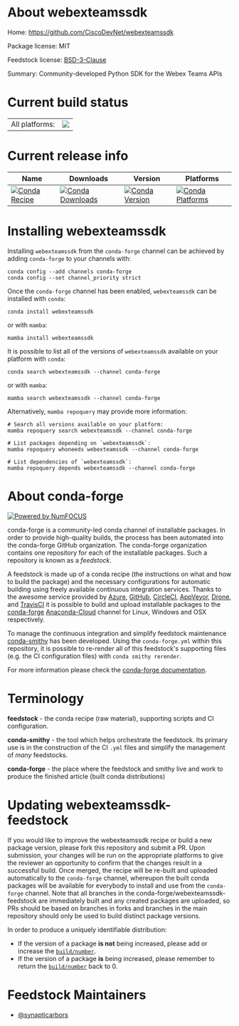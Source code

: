 About webexteamssdk
===================

Home: https://github.com/CiscoDevNet/webexteamssdk

Package license: MIT

Feedstock license: [BSD-3-Clause](https://github.com/conda-forge/webexteamssdk-feedstock/blob/main/LICENSE.txt)

Summary: Community-developed Python SDK for the Webex Teams APIs

Current build status
====================


<table><tr><td>All platforms:</td>
    <td>
      <a href="https://dev.azure.com/conda-forge/feedstock-builds/_build/latest?definitionId=10067&branchName=main">
        <img src="https://dev.azure.com/conda-forge/feedstock-builds/_apis/build/status/webexteamssdk-feedstock?branchName=main">
      </a>
    </td>
  </tr>
</table>

Current release info
====================

| Name | Downloads | Version | Platforms |
| --- | --- | --- | --- |
| [![Conda Recipe](https://img.shields.io/badge/recipe-webexteamssdk-green.svg)](https://anaconda.org/conda-forge/webexteamssdk) | [![Conda Downloads](https://img.shields.io/conda/dn/conda-forge/webexteamssdk.svg)](https://anaconda.org/conda-forge/webexteamssdk) | [![Conda Version](https://img.shields.io/conda/vn/conda-forge/webexteamssdk.svg)](https://anaconda.org/conda-forge/webexteamssdk) | [![Conda Platforms](https://img.shields.io/conda/pn/conda-forge/webexteamssdk.svg)](https://anaconda.org/conda-forge/webexteamssdk) |

Installing webexteamssdk
========================

Installing `webexteamssdk` from the `conda-forge` channel can be achieved by adding `conda-forge` to your channels with:

```
conda config --add channels conda-forge
conda config --set channel_priority strict
```

Once the `conda-forge` channel has been enabled, `webexteamssdk` can be installed with `conda`:

```
conda install webexteamssdk
```

or with `mamba`:

```
mamba install webexteamssdk
```

It is possible to list all of the versions of `webexteamssdk` available on your platform with `conda`:

```
conda search webexteamssdk --channel conda-forge
```

or with `mamba`:

```
mamba search webexteamssdk --channel conda-forge
```

Alternatively, `mamba repoquery` may provide more information:

```
# Search all versions available on your platform:
mamba repoquery search webexteamssdk --channel conda-forge

# List packages depending on `webexteamssdk`:
mamba repoquery whoneeds webexteamssdk --channel conda-forge

# List dependencies of `webexteamssdk`:
mamba repoquery depends webexteamssdk --channel conda-forge
```


About conda-forge
=================

[![Powered by
NumFOCUS](https://img.shields.io/badge/powered%20by-NumFOCUS-orange.svg?style=flat&colorA=E1523D&colorB=007D8A)](https://numfocus.org)

conda-forge is a community-led conda channel of installable packages.
In order to provide high-quality builds, the process has been automated into the
conda-forge GitHub organization. The conda-forge organization contains one repository
for each of the installable packages. Such a repository is known as a *feedstock*.

A feedstock is made up of a conda recipe (the instructions on what and how to build
the package) and the necessary configurations for automatic building using freely
available continuous integration services. Thanks to the awesome service provided by
[Azure](https://azure.microsoft.com/en-us/services/devops/), [GitHub](https://github.com/),
[CircleCI](https://circleci.com/), [AppVeyor](https://www.appveyor.com/),
[Drone](https://cloud.drone.io/welcome), and [TravisCI](https://travis-ci.com/)
it is possible to build and upload installable packages to the
[conda-forge](https://anaconda.org/conda-forge) [Anaconda-Cloud](https://anaconda.org/)
channel for Linux, Windows and OSX respectively.

To manage the continuous integration and simplify feedstock maintenance
[conda-smithy](https://github.com/conda-forge/conda-smithy) has been developed.
Using the ``conda-forge.yml`` within this repository, it is possible to re-render all of
this feedstock's supporting files (e.g. the CI configuration files) with ``conda smithy rerender``.

For more information please check the [conda-forge documentation](https://conda-forge.org/docs/).

Terminology
===========

**feedstock** - the conda recipe (raw material), supporting scripts and CI configuration.

**conda-smithy** - the tool which helps orchestrate the feedstock.
                   Its primary use is in the construction of the CI ``.yml`` files
                   and simplify the management of *many* feedstocks.

**conda-forge** - the place where the feedstock and smithy live and work to
                  produce the finished article (built conda distributions)


Updating webexteamssdk-feedstock
================================

If you would like to improve the webexteamssdk recipe or build a new
package version, please fork this repository and submit a PR. Upon submission,
your changes will be run on the appropriate platforms to give the reviewer an
opportunity to confirm that the changes result in a successful build. Once
merged, the recipe will be re-built and uploaded automatically to the
`conda-forge` channel, whereupon the built conda packages will be available for
everybody to install and use from the `conda-forge` channel.
Note that all branches in the conda-forge/webexteamssdk-feedstock are
immediately built and any created packages are uploaded, so PRs should be based
on branches in forks and branches in the main repository should only be used to
build distinct package versions.

In order to produce a uniquely identifiable distribution:
 * If the version of a package **is not** being increased, please add or increase
   the [``build/number``](https://docs.conda.io/projects/conda-build/en/latest/resources/define-metadata.html#build-number-and-string).
 * If the version of a package **is** being increased, please remember to return
   the [``build/number``](https://docs.conda.io/projects/conda-build/en/latest/resources/define-metadata.html#build-number-and-string)
   back to 0.

Feedstock Maintainers
=====================

* [@synapticarbors](https://github.com/synapticarbors/)


